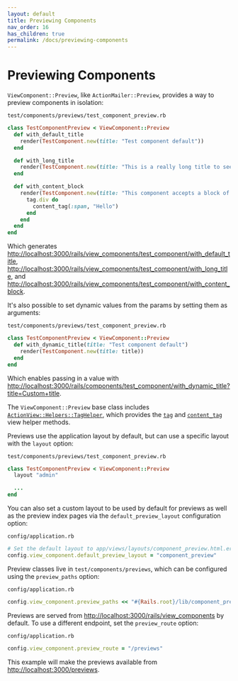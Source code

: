 ```yaml
---
layout: default
title: Previewing Components
nav_order: 16
has_children: true
permalink: /docs/previewing-components
---
```


# Previewing Components

`ViewComponent::Preview`, like `ActionMailer::Preview`, provides a way to preview components in isolation:

`test/components/previews/test_component_preview.rb`

```ruby
class TestComponentPreview < ViewComponent::Preview
  def with_default_title
    render(TestComponent.new(title: "Test component default"))
  end

  def with_long_title
    render(TestComponent.new(title: "This is a really long title to see how the component renders this"))
  end

  def with_content_block
    render(TestComponent.new(title: "This component accepts a block of content")) do
      tag.div do
        content_tag(:span, "Hello")
      end
    end
  end
end
```

Which generates [http://localhost:3000/rails/view\_components/test\_component/with\_default\_title](http://localhost:3000/rails/view_components/test_component/with_default_title), [http://localhost:3000/rails/view\_components/test\_component/with\_long\_title](http://localhost:3000/rails/view_components/test_component/with_long_title), and [http://localhost:3000/rails/view\_components/test\_component/with\_content\_block](http://localhost:3000/rails/view_components/test_component/with_content_block).

It's also possible to set dynamic values from the params by setting them as arguments:

`test/components/previews/test_component_preview.rb`

```ruby
class TestComponentPreview < ViewComponent::Preview
  def with_dynamic_title(title: "Test component default")
    render(TestComponent.new(title: title))
  end
end
```

Which enables passing in a value with [http://localhost:3000/rails/components/test\_component/with\_dynamic\_title?title=Custom+title](http://localhost:3000/rails/components/test_component/with_dynamic_title?title=Custom+title).

The `ViewComponent::Preview` base class includes [`ActionView::Helpers::TagHelper`](https://api.rubyonrails.org/classes/ActionView/Helpers/TagHelper.html), which provides the [`tag`](https://api.rubyonrails.org/classes/ActionView/Helpers/TagHelper.html#method-i-tag) and [`content_tag`](https://api.rubyonrails.org/classes/ActionView/Helpers/TagHelper.html#method-i-content_tag) view helper methods.

Previews use the application layout by default, but can use a specific layout with the `layout` option:

`test/components/previews/test_component_preview.rb`

```ruby
class TestComponentPreview < ViewComponent::Preview
  layout "admin"

  ...
end
```

You can also set a custom layout to be used by default for previews as well as the preview index pages via the `default_preview_layout` configuration option:

`config/application.rb`

```ruby
# Set the default layout to app/views/layouts/component_preview.html.erb
config.view_component.default_preview_layout = "component_preview"
```

Preview classes live in `test/components/previews`, which can be configured using the `preview_paths` option:

`config/application.rb`

```ruby
config.view_component.preview_paths << "#{Rails.root}/lib/component_previews"
```

Previews are served from [http://localhost:3000/rails/view\_components](http://localhost:3000/rails/view_components) by default. To use a different endpoint, set the `preview_route` option:

`config/application.rb`

```ruby
config.view_component.preview_route = "/previews"
```

This example will make the previews available from [http://localhost:3000/previews](http://localhost:3000/previews).

